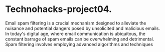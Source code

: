 # Technohacks-project04.
Email spam filtering is a crucial mechanism designed to alleviate the nuisance and potential dangers posed by unsolicited and malicious emails. In today's digital age, where email communication is ubiquitous, the constant barrage of spam emails can be overwhelming and detrimental. Spam filtering involves employing advanced algorithms and techniques
